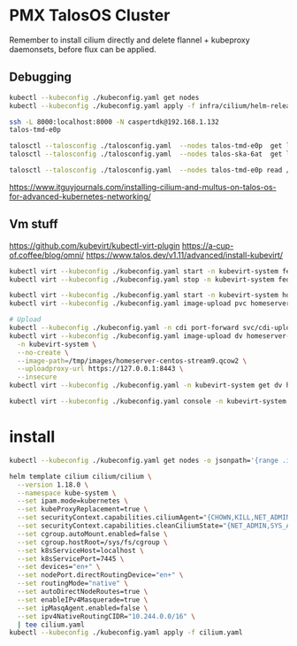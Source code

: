 # PMX TalosOS Cluster

Remember to install cilium directly and delete flannel + kubeproxy daemonsets, before flux can be applied.

## Debugging

```sh
kubectl --kubeconfig ./kubeconfig.yaml get nodes
kubectl --kubeconfig ./kubeconfig.yaml apply -f infra/cilium/helm-release.yaml

ssh -L 8000:localhost:8000 -N caspertdk@192.168.1.132
talos-tmd-e0p

talosctl --talosconfig ./talosconfig.yaml  --nodes talos-tmd-e0p  get links
talosctl --talosconfig ./talosconfig.yaml  --nodes talos-ska-6at  get links

talosctl --talosconfig ./talosconfig.yaml  --nodes talos-tmd-e0p read /proc/net/route
```

<https://www.itguyjournals.com/installing-cilium-and-multus-on-talos-os-for-advanced-kubernetes-networking/>

## Vm stuff

<https://github.com/kubevirt/kubectl-virt-plugin>
<https://a-cup-of.coffee/blog/omni/>
<https://www.talos.dev/v1.11/advanced/install-kubevirt/>


```sh
kubectl virt --kubeconfig ./kubeconfig.yaml start -n kubevirt-system fedora-vm-test
kubectl virt --kubeconfig ./kubeconfig.yaml stop -n kubevirt-system fedora-vm-test

kubectl virt --kubeconfig ./kubeconfig.yaml start -n kubevirt-system homeserver-vm
kubectl virt --kubeconfig ./kubeconfig.yaml image-upload pvc homeserver-pvc --no-create --image-path=/tmp/images/homeserver-centos-stream9.qcow2

# Upload
kubectl --kubeconfig ./kubeconfig.yaml -n cdi port-forward svc/cdi-uploadproxy 8443:443
kubectl virt --kubeconfig ./kubeconfig.yaml image-upload dv homeserver-installer-dv \
  -n kubevirt-system \
  --no-create \
  --image-path=/tmp/images/homeserver-centos-stream9.qcow2 \
  --uploadproxy-url https://127.0.0.1:8443 \
  --insecure
kubectl virt --kubeconfig ./kubeconfig.yaml -n kubevirt-system get dv homeserver-installer-dv -o yaml | grep phase:

kubectl virt --kubeconfig ./kubeconfig.yaml console -n kubevirt-system fedora-vm-test
```

# install

```sh
kubectl --kubeconfig ./kubeconfig.yaml get nodes -o jsonpath='{range .items[*]}{.metadata.name}{" "}{.spec.podCIDR}{"\n"}{end}'

helm template cilium cilium/cilium \
  --version 1.18.0 \
  --namespace kube-system \
  --set ipam.mode=kubernetes \
  --set kubeProxyReplacement=true \
  --set securityContext.capabilities.ciliumAgent="{CHOWN,KILL,NET_ADMIN,NET_RAW,IPC_LOCK,SYS_ADMIN,SYS_RESOURCE,DAC_OVERRIDE,FOWNER,SETGID,SETUID}" \
  --set securityContext.capabilities.cleanCiliumState="{NET_ADMIN,SYS_ADMIN,SYS_RESOURCE}" \
  --set cgroup.autoMount.enabled=false \
  --set cgroup.hostRoot=/sys/fs/cgroup \
  --set k8sServiceHost=localhost \
  --set k8sServicePort=7445 \
  --set devices="en+" \
  --set nodePort.directRoutingDevice="en+" \
  --set routingMode="native" \
  --set autoDirectNodeRoutes=true \
  --set enableIPv4Masquerade=true \
  --set ipMasqAgent.enabled=false \
  --set ipv4NativeRoutingCIDR="10.244.0.0/16" \
  | tee cilium.yaml
kubectl --kubeconfig ./kubeconfig.yaml apply -f cilium.yaml
```